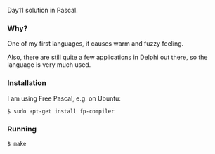 Day11 solution in Pascal.

### Why?

One of my first languages, it causes warm and fuzzy feeling.

Also, there are still quite a few applications in Delphi out there, so the language is very much used.

### Installation

I am using Free Pascal, e.g. on Ubuntu:
```bash
$ sudo apt-get install fp-compiler
```

### Running


```bash
$ make
```
